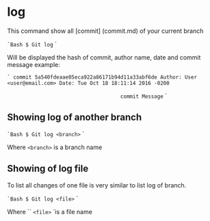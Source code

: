 # log

This command show all [commit] (commit.md) of your current branch

`` `Bash
$ Git log
`` `

Will be displayed the hash of commit, author name, date and commit message
example:

`` `
commit 5a540fdeaae05eca922a86171b94d11a33abf6de
Author: User <user@email.com>
Date: Tue Oct 18 18:11:14 2016 -0200
                                                                                                      
    commit Message
`` `

## Showing log of another branch

`` `Bash
$ Git log <branch>
`` `

Where `` <branch> `` is a branch name


## Showing of log file
To list all changes of one file is very similar to list log of branch.

`` `Bash
$ Git log <file>
`` `

Where `` `<file>` `is a file name

